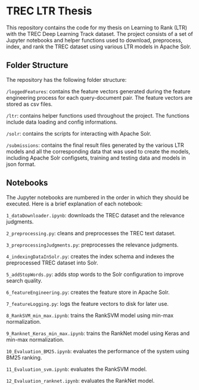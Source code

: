 # TREC LTR Thesis

This repository contains the code for my thesis on Learning to Rank (LTR) with the TREC Deep Learning Track dataset. The project consists of a set of Jupyter notebooks and helper functions used to download, preprocess, index, and rank the TREC dataset using various LTR models in Apache Solr.

## Folder Structure

The repository has the following folder structure:

`/loggedFeatures`: contains the feature vectors generated during the feature engineering process for each query-document pair. The feature vectors are stored as csv files.

`/ltr`: contains helper functions used throughout the project. The functions include data loading and config informations.

`/solr`: contains the scripts for interacting with Apache Solr.

`/submissions`: contains the final result files generated by the various LTR models and all the corresponding data that was used to create the models, including Apache Solr configsets, training and testing data and models in json format.

## Notebooks

The Jupyter notebooks are numbered in the order in which they should be executed. Here is a brief explanation of each notebook:

`1_dataDownloader.ipynb`: downloads the TREC dataset and the relevance judgments.

`2_preprocessing.py`: cleans and preprocesses the TREC text dataset.

`3_preprocessingJudgments.py`: preprocesses the relevance judgments.

`4_indexingDataInSolr.py`: creates the index schema and indexes the preprocessed TREC dataset into Solr.

`5_addStopWords.py`: adds stop words to the Solr configuration to improve search quality.

`6_featureEngineering.py`: creates the feature store in Apache Solr.

`7_featureLogging.py`: logs the feature vectors to disk for later use.

`8_RankSVM_min_max.ipynb`: trains the RankSVM model using min-max normalization.

`9_Ranknet_Keras_min_max.ipynb`: trains the RankNet model using Keras and min-max normalization.

`10_Evaluation_BM25.ipynb`: evaluates the performance of the system using BM25 ranking.

`11_Evaluation_svm.ipynb`: evaluates the RankSVM model.

`12_Evaluation_ranknet.ipynb`: evaluates the RankNet model.
